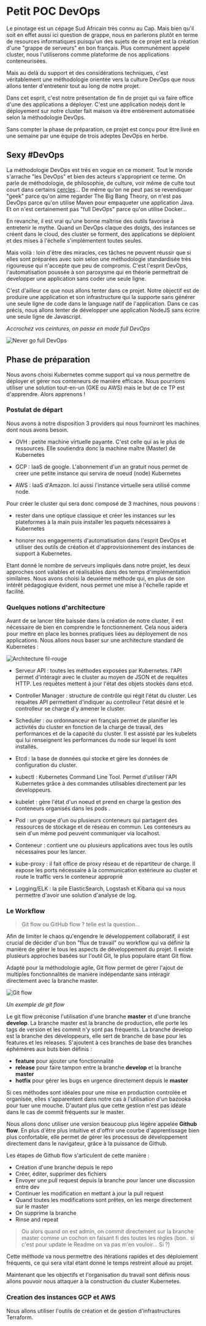# Petit POC DevOps

Le pinotage est un cépage Sud Africain très connu au Cap. Mais bien qu'il soit en effet aussi ici question de grappe, nous en parlerons plutôt en terme de resources informatiques puisqu'un des sujets de ce projet est la création d'une "grappe de serveurs" en bon français. Plus communément appelé cluster, nous l'utiliserons comme plateforme de nos applications conteneurisées. 

Mais au delà du support et des considérations techniques, c'est véritablement une méthodologie orientée vers la culture DevOps que nous allons tenter d'entretenir tout au long de notre projet.

Dans cet esprit, c'est notre présentation de fin de projet qui va faire office d'une des applications a déployer. C'est une application nodejs dont le  déployement sur notre cluster fait maison va être entièrement automatisée selon la méthodologie DevOps. 

Sans compter la phase de préparation, ce projet est conçu pour être livré en une semaine par une équipe de trois adeptes DevOps en herbe. 

## Sexy \#DevOps

La méthodologie DevOps est très en vogue en ce moment. Tout le monde s'arrache "les DevOps" et bien des acteurs s'approprient ce terme. On parle de méthodologie, de philosophie, de culture, voir même de culte tout court dans certains [cercles](https://devops.com/devops-like-fitness-religion/)... De même qu'on ne peut pas se revendiquer "geek" parce qu'on aime regarder The Big Bang Theory, on n'est pas DevOps parce qu'on utilise Maven pour empaqueter une application Java. Et on n'est certainement pas "full DevOps" parce qu'on utilise Docker...

En revanche, il est vrai qu'une bonne maîtrise des outils favorise à entretenir le mythe. Quand un DevOps claque des doigts, des instances se créent dans le cloud, des cluster se forment, des applications se déploient et des mises à l'échelle s'implémentent toutes seules. 

Mais voilà : loin d'être des miracles, ces tâches ne peuvent réussir que si elles sont préparées avec soin selon une méthodologie standardisée très rigoureuse qui n'accepte que peu de compromis. C'est l'esprit DevOps, l'automatisation poussée à son paroxysme qui en théorie permettrait de developper une application sans coder une seule ligne. 

C'est d'ailleur ce que nous allons tenter dans ce projet. Notre objectif est de produire une application et son infrastructure qui la supporte sans générer une seule ligne de code dans le language natif de l'application. Dans ce cas précis, nous allons tenter de développer une application NodeJS sans écrire une seule ligne de Javascript.

*Accrochez vos ceintures, on passe en mode full DevOps*

![Never go full DevOps](./img/fulldevops.jpg)

## Phase de préparation

Nous avons choisi Kubernetes comme support qui va nous permettre de déployer et gérer nos conteneurs de manière efficace. Nous pourrions utiliser une solution tout-en-un (GKE ou AWS) mais le but de ce TP est d'apprendre. Alors apprenons !

### Postulat de départ

Nous avons à notre disposition 3 providers qui nous fourniront les machines dont nous avons besoin.

- OVH : petite machine virtuelle payante. C'est celle qui as le plus de ressources. Elle soutiendra donc la machine maître (Master) de Kubernetes

- GCP : IaaS de google. L'abonnement d'un an gratuit nous permet de creer une petite instance qui servira de noeud (node) Kubernetes

- AWS : IaaS d'Amazon. Ici aussi l'instance virtuelle sera utilisé comme node.

Pour créer le cluster qui sera donc composé de 3 machines, nous pouvons :

- rester dans une optique classique et créer les instances sur les plateformes à la main puis installer les paquets nécessaires à Kubernetes

- honorer nos engagements d'automatisation dans l'esprit DevOps et utiliser des outils de création et d'approvisionnement des instances de support à Kubernetes.

Etant donné le nombre de serveurs impliqués dans notre projet, les deux approches sont valables et réalisables dans des temps d'implémentation similaires. Nous avons choisi la deuxième méthode qui, en plus de son intérêt pédagogique évident, nous permet une mise à l'échelle rapide et facilité.

### Quelques notions d'architecture

Avant de se lancer tête baissée dans la création de notre cluster, il est nécessaire de bien en comprendre le fonctionnement. Cela nous aidera pour mettre en place les bonnes pratiques liées au déployement de nos applications. Nous allons nous baser sur une architecture standard de Kubernetes :

![Architecture fil-rouge](./img/archi.jpg)

- Serveur API : toutes les méthodes exposées par Kubernetes. l'API permet d'intéragir avec le cluster au moyen de JSON et de requêtes HTTP. Les requêtes mettent à jour l'état des objets stockés dans etcd. 

- Controller Manager : structure de contrôle qui régit l'état du cluster. Les requêtes API permettent d'indiquer au controlleur l'état désiré et le controlleur se charge d'y amener le cluster. 

- Scheduler : ou ordonnanceur en français permet de planifier les activités du cluster en fonction de la charge de travail, des performances et de la capacité du cluster. Il est assisté par les kubelets qui lui renseignent les performances du node sur lequel ils sont installés. 

- Etcd : la base de données qui stocke et gère les données de configuration du cluster. 

- kubectl : Kubernetes Command Line Tool. Permet d'utiliser l'API Kubernetes grâce à des commandes utilisables directement par les developpeurs.

- kubelet : gère l'état d'un noeud et prend en charge la gestion des conteneurs organisés dans les pods .

- Pod : un groupe d'un ou plusieurs conteneurs qui partagent des ressources de stockage et de réseau en commun. Les conteneurs au sein d'un même pod peuvent communiquer via localhost.

- Conteneur : contient une ou plusieurs applications avec tous les outils nécessaires pour les lancer. 

- kube-proxy : il fait office de proxy réseau et de répartiteur de charge. Il expose les ports nécessaire à la communication extérieure au cluster et route le traffic vers le conteneur approprié 

- Logging/ELK : la pile ElasticSearch, Logstash et Kibana qui va nous permettre d'avoir une solution d'analyse de log. 


### Le Workflow
> Git flow ou GitHub flow ? telle est la question...

Afin de limiter le chaos qu'engendre le développement collaboratif, il est crucial de décider d'un bon "flux de travail" ou workflow qui va définir la manière de gérer le tous les aspects de développement du projet.
Il existe plusieurs approches basées sur l'outil Git, le plus populaire étant Git flow.

Adapté pour la méthodologie agile, Git flow permet de gérer l'ajout de multiples fonctionnalités de manière indépendante sans intéragir directement avec la branche master. 

![Git flow](./img/gitflow.png)

*Un exemple de git flow*

Le git flow préconise l'utilisation d'une branche **master** et d'une branche **develop**. La branche master est la branche de production, elle porte les tags de version et les commit n'y sont pas fréquents. La branche develop est la branche des développeurs, elle sert de branche de base pour les features et les releases. S'ajoutent à ces branches de base des branches éphémères aux buts bien définis :
- **feature** pour ajouter une fonctionnalité
- **release** pour faire tampon entre la branche **develop** et la branche **master**
- **hotfix** pour gérer les bugs en urgence directement depuis le **master**

Si ces méthodes sont idéales pour une mise en production controlée et organisée, elles s'apparentent dans notre cas à l'utilisation d'un bazooka pour tuer une mouche. D'autant plus que cette gestion n'est pas idéale dans le cas de commit fréquents sur le master.

Nous allons donc utiliser une version beaucoup plus légère appelée **Github flow**. En plus d'être plus intuitive et d'offrir une courbe d'apprentissage bien plus confortable, elle permet de gérer les processus de développement directement dans le navigateur, grâce à la puissance de Github.

Les étapes de Github flow s'articulent de cette manière :

- Création d'une branche depuis le repo
- Créer, éditer, supprimer des fichiers
- Envoyer une pull request  depuis la branche pour lancer une discussion entre dev
- Continuer les modification en mettant à jour la pull request
- Quand toutes les modifications sont prêtes, on les merge directement sur le master
- On supprime la branche
- Rinse and repeat

> Ou alors quand on est admin, on commit directement sur la branche master comme un cochon en faisant fi des toutes les règles (bon.. si c'est pour update le Readme on va pas m'en vouloir... Si ?)

Cette méthode va nous permettre des itérations rapides et des déploiement fréquents, ce qui sera vital étant donné le temps restreint alloué au projet.

Maintenant que les objectifs et l'organisation du travail sont définis nous allons pouvoir nous attaquer à la construction du cluster Kubernetes.

### Creation des instances GCP et AWS

Nous allons utiliser l'outils de création et de gestion d'infrastructures Terraform. 
